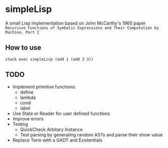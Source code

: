 # simpleLisp

A small Lisp implementation based on John McCarthy's 1960 paper `Recursive Functions of Symbolic Expressions
and Their Computation by Machine, Part I`

## How to use
```
stack exec simpleLisp (add 1 (add 2 3))
````

## TODO
- Implement primitive functions:
  + define
  + lambda
  + cond
  + label
- Use State or Reader for user defined functions
- Improve errors
- Testing
  + QuickCheck Arbitary Instance
  + Test parsing by generating random ASTs and parse their show value
- Replace Term with a GADT and Existentials

